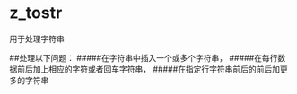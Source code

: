 # z_tostr
用于处理字符串

##处理以下问题：
#####在字符串中插入一个或多个字符串，
#####在每行数据前后加上相应的字符或者回车字符串，
#####在指定行字符串前后的前后加更多的字符串

